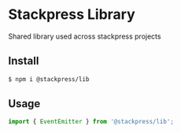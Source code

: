# Stackpress Library

Shared library used across stackpress projects

## Install

```bash
$ npm i @stackpress/lib
```

## Usage

```js
import { EventEmitter } from '@stackpress/lib';
```